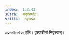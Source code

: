 ```yaml
---
index:  1.3.43
sutra:  अनुपसर्गाद्वा।
vritti:  nyasa
---
```


`अप्राप्तविभाषेयम्` इति। वृत्यादीनां निवृत्त्वात्।
